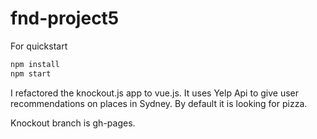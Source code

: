 # fnd-project5

For quickstart

```bash
npm install
npm start
```

I refactored the knockout.js app to vue.js. It uses Yelp Api to give user recommendations on places in Sydney. By default it is looking for pizza. 

Knockout branch is gh-pages.
